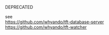 DEPRECATED

see  
https://github.com/whyando/tft-database-server  
https://github.com/whyando/tft-watcher  

